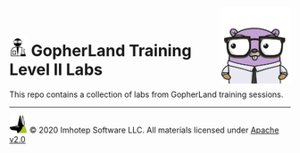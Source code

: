 <img src="assets/gophernand.png" align="right" width="128" height="auto"/>

<br/>

# <img src="assets/lab.png" width="32" height="auto"/> GopherLand Training Level II Labs

This repo contains a collection of labs from GopherLand training sessions.

---
<img src="assets/imhotep_logo.png" width="32" height="auto"/> © 2020 Imhotep Software LLC.
All materials licensed under [Apache v2.0](http://www.apache.org/licenses/LICENSE-2.0)
